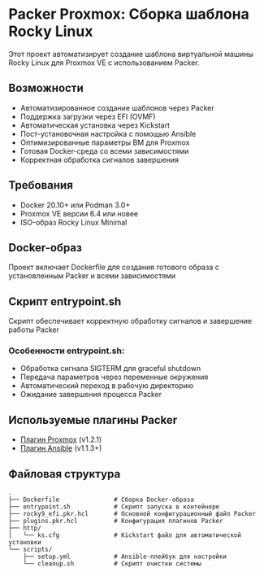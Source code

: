 # Packer Proxmox: Сборка шаблона Rocky Linux

Этот проект автоматизирует создание шаблона виртуальной машины Rocky Linux для Proxmox VE с использованием Packer.

## Возможности

- Автоматизированное создание шаблонов через Packer
- Поддержка загрузки через EFI (OVMF)
- Автоматическая установка через Kickstart
- Пост-установочная настройка с помощью Ansible
- Оптимизированные параметры ВМ для Proxmox
- Готовая Docker-среда со всеми зависимостями
- Корректная обработка сигналов завершения

## Требования

- Docker 20.10+ или Podman 3.0+
- Proxmox VE версии 6.4 или новее
- ISO-образ Rocky Linux Minimal

## Docker-образ

Проект включает Dockerfile для создания готового образа с установленным Packer и всеми зависимостями


## Скрипт entrypoint.sh

Скрипт обеспечивает корректную обработку сигналов и завершение работы Packer


### Особенности entrypoint.sh:
- Обработка сигнала SIGTERM для graceful shutdown
- Передача параметров через переменные окружения
- Автоматический переход в рабочую директорию
- Ожидание завершения процесса Packer

## Используемые плагины Packer

- [Плагин Proxmox](https://github.com/hashicorp/packer-plugin-proxmox) (v1.2.1)
- [Плагин Ansible](https://github.com/hashicorp/packer-plugin-ansible) (v1.1.3+)

## Файловая структура

```
.
├── Dockerfile               # Сборка Docker-образа
├── entrypoint.sh            # Скрипт запуска в контейнере
├── rocky9_efi.pkr.hcl       # Основной конфигурационный файл Packer
├── plugins.pkr.hcl          # Конфигурация плагинов Packer
├── http/
│   └── ks.cfg               # Kickstart файл для автоматической установки
└── scripts/
    ├── setup.yml            # Ansible-плейбук для настройки
    └── cleanup.sh           # Скрипт очистки системы
```
